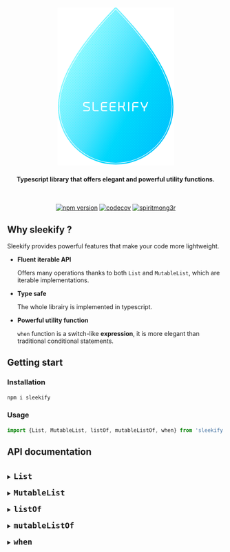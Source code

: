 <h3 align=center>
    <img src="logo_sleekify.png" alt="Sublime's custom image"/>
</h3>
<h4 align=center>
    <div>Typescript library that offers elegant and powerful utility functions.</div>
</h4>

<br />

<div align="center">

[![npm version](https://img.shields.io/badge/npm-v1.0.7-blue?style=flat-square)](https://www.npmjs.com/package/sleekify)
[![codecov](https://codecov.io/gh/spiritmong3r/sleekify/branch/main/graph/badge.svg?token=HLBF8VHIGS)](https://codecov.io/gh/spiritmong3r/sleekify)
[![spiritmong3r](https://circleci.com/gh/spiritmong3r/sleekify.svg?style=shield)](https://app.circleci.com/pipelines/github/spiritmong3r/sleekify)

</div>

## Why sleekify ?

Sleekify provides powerful features that make your code more lightweight.

- **Fluent iterable API**

  Offers many operations thanks to both `List` and `MutableList`, which are iterable implementations.

- **Type safe**

  The whole librairy is implemented in typescript.

- **Powerful utility function**

  `when` function is a switch-like **expression**, it is more elegant than traditional conditional statements.

## Getting start

### Installation

```sh
npm i sleekify
```

### Usage

```ts
import {List, MutableList, listOf, mutableListOf, when} from 'sleekify';
```

## API documentation

<br/>
<details>
<summary><code><font size="4"><b>List</b></font></code></summary>
<br/>

`List` is an array wrapper that offers many operations. It is an immutable iterable.

⇨ <code>all</code>

> Check if every element matches the predicate, if that's the case then returns `true`, else `false`.

**example :**

```ts
const values = new List([1, 2, 3, 4, 5]);
values.all((value) => !isNaN(value)); // returns true
values.all((value) => isNaN(value)); // returns false
```

⇨ <code>any</code>

> Check if there's at least one element matching the predicate, if that's the case then returns `true`, else `false`.
>
> Alias for `some` function.

**example :**

```ts
const values = new List([1, 2, 3, 4, 5]);
values.any((value) => value === 3); // returns true
values.any((value) => value === 0); // returns false
```

⇨ <code>contains</code>

> Check if there's at least one element matching the given entry, if that's the case then returns `true`, else `false`.

**example :**

```ts
const bob: Person = {name: 'Bob', age: 18};
const jo: Person = {name: 'Jo', age: 22};

const values = new List([bob, jo]);
values.contains({name: 'Jo', age: 22}); // returns true
values.contains({name: 'Jo', age: 23}); // returns false
```

⇨ <code>containsAll</code>

> Check if the given entries are presents in the list, if that's the case then returns `true`, else `false`.

**example :**

```ts
const bob: Person = {name: 'Bob', age: 18};
const jo: Person = {name: 'Jo', age: 22};

const values = new List([bob, jo]);
values.containsAll([
    {name: 'Bob', age: 18},
    {name: 'Jo', age: 22},
]); // returns true
values.containsAll({name: 'Bob', age: 18}, {name: 'Jo', age: 23}); // returns false
```

⇨ <code>count</code>

> Returns the number of elements matching the given predicate. If no predicate then behaves just like `length`

**example :**

```ts
const bob: Person = {name: 'Bob', age: 18};
const jo: Person = {name: 'Jo', age: 22};

const values = new List([bob, jo]);
values.count(); // returns 2
values.count((value) => value.age === 18); // returns 1
```

⇨ <code>distinct</code>

> Returns a new `List` without any duplicates. If a predicate is given then only duplicates among the matching elements will be removed

**example :**

```ts
const bob: Person = {name: 'Bob', age: 18};
const jo: Person = {name: 'Jo', age: 22};
const jo2: Person = {name: 'Jo', age: 22};
const jo3: Person = {name: 'Jo', age: 23};

const values = new List([bob, jo, jo2, jo3]);
values.distinct(); // returns List([bob, jo, jo3])
values.distinct((value) => value.name === 'Jo'); // returns List([bob, jo])
```

⇨ <code>drop</code>

> Returns a new `List` without the n first elements

**example :**

```ts
const bob: Person = {name: 'Bob', age: 18};
const jo: Person = {name: 'Jo', age: 22};

const values = new List([bob, jo]);
values.drop(1); // returns List([jo])
```

⇨ <code>dropLast</code>

> Returns a new `List` without the n last elements

**example :**

```ts
const bob: Person = {name: 'Bob', age: 18};
const jo: Person = {name: 'Jo', age: 22};

const values = new List([bob, jo]);
values.dropLast(1); // returns List([bob])
```

⇨ <code>filter</code>

> Returns a new `List` with only the elements matching the predicate

**example :**

```ts
const bob: Person = {name: 'Bob', age: 18};
const jo: Person = {name: 'Jo', age: 22};

const values = new List([bob, jo]);
values.filter((value) => value.age === 18); // returns List([bob])
```

⇨ <code>find</code>

> Returns the first element matching the predicate

**example :**

```ts
const bob: Person = {name: 'Bob', age: 18};
const jo: Person = {name: 'Jo', age: 22};
const jo1: Person = {name: 'Jo', age: 23};

const values = new List([bob, jo, jo1]);
values.first((value) => value.name === 'jo'); // returns jo
values.first((value) => value.name === 'jane'); // returns undefined
```

⇨ <code>first</code>

> Returns the first element matching the predicate, throw an error if there's not matching

**example :**

```ts
const bob: Person = {name: 'Bob', age: 18};
const jo: Person = {name: 'Jo', age: 22};
const jo1: Person = {name: 'Jo', age: 23};

const values = new List([bob, jo, jo1]);
values.first((value) => value.name === 'jo'); // returns jo
values.first((value) => value.name === 'jane'); // throw an error 'No value matches the predicate'
```

⇨ <code>firstOrNull</code>

> Returns the first element matching the predicate, alias for `find` function

**example :**

```ts
const bob: Person = {name: 'Bob', age: 18};
const jo: Person = {name: 'Jo', age: 22};
const jo1: Person = {name: 'Jo', age: 23};

const values = new List([bob, jo, jo1]);
values.first((value) => value.name === 'jo'); // returns jo
values.first((value) => value.name === 'jane'); // returns undefined
```

⇨ <code>flatMap</code>

> Returns a new `List`, apply the given transformer and then flatten (1 level deep) the results

**example :**

```ts
const bob: Person = {name: 'Bob', age: 18};
const jo: Person = {name: 'Jo', age: 22};

const values = new List([[bob], jo]);
values.flatMap((value) => value.name); // returns List(['bob', 'jo'])
```

⇨ <code>flatten</code>

> Returns a new `List` flattened 1 level deep by default, if a depth is specified then apply it

**example :**

```ts
const bob: Person = {name: 'Bob', age: 18};
const jo: Person = {name: 'Jo', age: 22};
const jane: Person = {name: 'Jo', age: 22};

const values = new List([[bob], jo, [[jane]]]);
values.flatten(); // returns List([bob, jo, [jane]])
values.flatten(2); // returns List([bob, jo, jane])
```

⇨ <code>forEach</code>

> void function that applies a given action on every elements of the List

**example :**

```ts
const bob: Person = {name: 'Bob', age: 18};
const jo: Person = {name: 'Jo', age: 22};

const values = new List([bob, jo]);
values.forEach((value) => (value.age = 18)); // returns nothing but every Person of the List are now 18
```

⇨ <code>get</code>

> Returns the element at the given index or `undefined` if the index doesn't exists

**example :**

```ts
const bob: Person = {name: 'Bob', age: 18};
const jo: Person = {name: 'Jo', age: 22};

const values = new List([bob, jo]);
values.get(0); // returns bob
values.get(2); // returns undefined
```

⇨ <code>groupBy</code>

> Returns a Map object where the key is provided by the given selector and value is an array of all the elements matching this key

**example :**

```ts
const bob: Person = {name: 'Bob', age: 18};
const jo: Person = {name: 'Jo', age: 22};
const jane: Person = {name: 'Jane', age: 22};

const values = new List([bob, jo, jane]);
values.groupBy((value) => value.age);
// returns a map like so:
// Map([
//    [18, [{name: 'Bob', age: 18}]],
//    [22, [{name: 'Jo', age: 22}, {name: 'Jane', age: 22}]]
// ])
```

⇨ <code>indexOf</code>

> Find the first index at which a given element can be found in the array

**example :**

```ts
const values = new List([1, 2, 3, 4, 5]);
values.indexOf(5); // returns 4
values.indexOf(11); // returns -1
```

⇨ <code>isEmpty</code>

> Check if the List is empty or not

**example :**

```ts
const bob: Person = {name: 'Bob', age: 18};
const jo: Person = {name: 'Jo', age: 22};

new List([bob, jo]).isEmpty(); // returns false
new List().isEmpty(); // returns true
```

⇨ <code>isNotEmpty</code>

> Check if the List is empty or not

**example :**

```ts
const bob: Person = {name: 'Bob', age: 18};
const jo: Person = {name: 'Jo', age: 22};

new List([bob, jo]).isNotEmpty(); // returns true
new List().isNotEmpty(); // returns false
```

⇨ <code>join</code>

> Returns a string resulting from converting each element of the List to a string and then concatenating them together

**example :**

```ts
const bob: Person = {name: 'Bob', age: 18};
const jo: Person = {name: 'Jo', age: 22};

const values = new List([bob, jo]);
values.join({separator: ' / '}, (value) => value.name); // returns 'bob / jo'
```

⇨ <code>last</code>

> Returns the last element matching the predicate, throw an error if there's not matching

**example :**

```ts
const bob: Person = {name: 'Bob', age: 18};
const jo: Person = {name: 'Jo', age: 22};
const jo1: Person = {name: 'Jo', age: 23};

const values = new List([bob, jo, jo1]);
values.last((value) => value.name === 'jo'); // returns jo1
values.last((value) => value.name === 'jane'); // throw an error 'No value matches the predicate'
```

⇨ <code>lastOrNull</code>

> Returns the last element matching the predicate, or `undefined` if no matching

**example :**

```ts
const bob: Person = {name: 'Bob', age: 18};
const jo: Person = {name: 'Jo', age: 22};
const jo1: Person = {name: 'Jo', age: 23};

const values = new List([bob, jo, jo1]);
values.last((value) => value.name === 'jo'); // returns jo1
values.last((value) => value.name === 'jane'); // returns undefined
```

⇨ <code>map</code>

> Returns a new `List` where a given transformer is applied on every elements

**example :**

```ts
const bob: Person = {name: 'Bob', age: 18};
const jo: Person = {name: 'Jo', age: 22};

const values = new List([bob, jo]);
values.map((value) => {
    value.age = 18;
    return value;
}); // returns a new List similar to values but where every Person is now 18
```

⇨ <code>max</code>

> Returns the max value or object according to the given selector.
>
> If no selector, then just returns the max among all values. The array must consist of numbers only, otherwise an error is thrown.

**examples :**

```ts
const values = new List([1, 2, 3, 4, 5]);
values.max(); // returns 5
```

```ts
const bob: Person = {name: 'Bob', age: 18};
const jo: Person = {name: 'Jo', age: 22};

const values = new List([bob, jo]);
values.max((value) => value.age); // returns jo
values.max(); // throw an Error 'Type of array is not number'
```

⇨ <code>min</code>

> Returns the min value or object according to the given selector.
>
> If no selector, then just returns the min among all values. The array must consist of numbers only, otherwise an error is thrown.

**examples :**

```ts
const values = new List([1, 2, 3, 4, 5]);
values.min(); // returns 1
```

```ts
const bob: Person = {name: 'Bob', age: 18};
const jo: Person = {name: 'Jo', age: 22};

const values = new List([bob, jo]);
values.min((value) => value.age); // returns bob
values.min(); // throw an Error 'Type of array is not number'
```

⇨ <code>none</code>

> Check if there's no element matching the predicate, if that's the case then returns `true`, else `false`

**example :**

```ts
const values = new List([1, 2, 3, 4, 5]);
values.none((value) => value === 3); // returns false
values.none((value) => value === 0); // returns true
```

⇨ <code>onEach</code>

> Returns a new `List` where a given action is applied on every elements, the selector silently returns `this`.

**example :**

```ts
const bob: Person = {name: 'Bob', age: 18};
const jo: Person = {name: 'Jo', age: 22};

const values = new List([bob, jo]);
values.onEach((value) => (value.age = 18)); // returns a new List similar to values but where every Person is now 18
```

⇨ <code>reduce</code>

> Returns a value obtained after an operation (accumulator) is applied on every element of the List.

**example :**

```ts
const bob: Person = {name: 'Bob', age: 18};
const jo: Person = {name: 'Jo', age: 22};

const values = new List([bob, jo]);
values.reduce((acc, value) => acc + value.age, 0); // returns 40
```

⇨ <code>reverse</code>

> Returns a new `List` where all elements are reversed: first element become last, last become first and so on.

**example :**

```ts
const bob: Person = {name: 'Bob', age: 18};
const jo: Person = {name: 'Jo', age: 22};

const values = new List([bob, jo]);
values.reverse(); // returns List([jo, bob])
```

⇨ <code>size</code>

> Returns the number of elements in the List.

**example :**

```ts
const bob: Person = {name: 'Bob', age: 18};
const jo: Person = {name: 'Jo', age: 22};

const values = new List([bob, jo]);
values.size(); // returns 2
```

⇨ <code>some</code>

> Check if there's at least one element matching the predicate, if that's the case then returns `true`, else `false`.

**example :**

```ts
const values = new List([1, 2, 3, 4, 5]);
values.some((value) => value === 3); // returns true
values.some((value) => value === 0); // returns false
```

⇨ <code>sort</code>

> Returns a new `List` where elements are sorted according to the selector if given.

**example :**

```ts
const bob: Person = {name: 'Bob', age: 18};
const jo: Person = {name: 'Jo', age: 22};

const values = new List([jo, bob]);
values.sort((value) => value.age); // returns List([bob, jo])
```

⇨ <code>subList</code>

> Create a new list containing the elements between the given indexes.

**example :**

```ts
const values = new List([1, 2, 3, 4, 5]);
values.subList(1, 3); // returns List([2, 3]);
values.subList(2); // returns List([3, 4, 5]);
values.subList(-2); // returns List([4, 5]);
```

⇨ <code>sum</code>

> Calculate the sum of the array according to the selector if given.
>
> If no selector is given, the `List` must be composed of numbers otherwise an error will be thrown.

**example :**

```ts
const bob: Person = {name: 'Bob', age: 18};
const jo: Person = {name: 'Jo', age: 22};

const values = new List([bob, jo]);
values.sum((value) => value.age); // returns 40
values.sum(); // throw an error 'Type of array is not number'
```

⇨ <code>take</code>

> Returns a new `List` with only the n first elements.

**example :**

```ts
const bob: Person = {name: 'Bob', age: 18};
const jo: Person = {name: 'Jo', age: 22};

const values = new List([bob, jo]);
values.take(1); // returns List([bob])
```

⇨ <code>takeLast</code>

> Returns a new `List` with only the n last elements.

**example :**

```ts
const bob: Person = {name: 'Bob', age: 18};
const jo: Person = {name: 'Jo', age: 22};

const values = new List([bob, jo]);
values.takeLast(1); // returns List([jo])
```

⇨ <code>toArray</code>

> Returns an array out of the `List`.

**example :**

```ts
const bob: Person = {name: 'Bob', age: 18};
const jo: Person = {name: 'Jo', age: 22};

const values = new List([bob, jo]);
values.toArray(); // returns [bob, jo]
```

</details>

<br/>
<details>
<summary><code><font size="4"><b>MutableList</b></font></code></summary>
<br/>

`MutableList` is an array wrapper that offers many operations. It is a mutable iterable.

⇨ <code>add</code>

> Add a new element to the current `MutableList` and returns `this`.
>
> Mutable operation.

**example :**

```ts
const values = new MutableList([1, 2, 3, 4, 5]);
values.add(6); // returns MutableList([1, 2, 3, 4, 5, 6])
```

⇨ <code>all</code>

> Check if every element matches the predicate, if that's the case then returns `true`, else `false`.

**example :**

```ts
const values = new MutableList([1, 2, 3, 4, 5]);
values.all((value) => !isNaN(value)); // returns true
values.all((value) => isNaN(value)); // returns false
```

⇨ <code>any</code>

> Check if there's at least one element matching the predicate, if that's the case then returns `true`, else `false`.
>
> Alias for `some` function.

**example :**

```ts
const values = new MutableList([1, 2, 3, 4, 5]);
values.any((value) => value === 3); // returns true
values.any((value) => value === 0); // returns false
```

⇨ <code>clear</code>

> Remove all elements from the current list.

**example :**

```ts
const bob: Person = {name: 'Bob', age: 18};
const jo: Person = {name: 'Jo', age: 22};

const values = new List([bob, jo]);
values.clear(); // returns an empty MutableList
```

⇨ <code>contains</code>

> Check if there's at least one element matching the given entry, if that's the case then returns `true`, else `false`.

**example :**

```ts
const bob: Person = {name: 'Bob', age: 18};
const jo: Person = {name: 'Jo', age: 22};

const values = new MutableList([bob, jo]);
values.contains({name: 'Jo', age: 22}); // returns true
values.contains({name: 'Jo', age: 23}); // returns false
```

⇨ <code>containsAll</code>

> Check if the given entries are presents in the list, if that's the case then returns `true`, else `false`.

**example :**

```ts
const bob: Person = {name: 'Bob', age: 18};
const jo: Person = {name: 'Jo', age: 22};

const values = new MutableList([bob, jo]);
values.containsAll([
    {name: 'Bob', age: 18},
    {name: 'Jo', age: 22},
]); // returns true
values.containsAll({name: 'Bob', age: 18}, {name: 'Jo', age: 23}); // returns false
```

⇨ <code>count</code>

> Returns the number of elements matching the given predicate. If no predicate then behaves just like `length`

**example :**

```ts
const bob: Person = {name: 'Bob', age: 18};
const jo: Person = {name: 'Jo', age: 22};

const values = new MutableList([bob, jo]);
values.count(); // returns 2
values.count((value) => value.age === 18); // returns 1
```

⇨ <code>distinct</code>

> Returns a new `MutableList` without any duplicates. If a predicate is given then only duplicates among the matching elements will be removed

**example :**

```ts
const bob: Person = {name: 'Bob', age: 18};
const jo: Person = {name: 'Jo', age: 22};
const jo2: Person = {name: 'Jo', age: 22};
const jo3: Person = {name: 'Jo', age: 23};

const values = new MutableList([bob, jo, jo2, jo3]);
values.distinct(); // returns MutableList([bob, jo, jo3])
values.distinct((value) => value.name === 'Jo'); // returns MutableList([bob, jo])
```

⇨ <code>drop</code>

> Returns a new `MutableList` without the n first elements

**example :**

```ts
const bob: Person = {name: 'Bob', age: 18};
const jo: Person = {name: 'Jo', age: 22};

const values = new MutableList([bob, jo]);
values.drop(1); // returns MutableList([jo])
```

⇨ <code>dropLast</code>

> Returns a new `MutableList` without the n last elements

**example :**

```ts
const bob: Person = {name: 'Bob', age: 18};
const jo: Person = {name: 'Jo', age: 22};

const values = new MutableList([bob, jo]);
values.dropLast(1); // returns MutableList([bob])
```

⇨ <code>filter</code>

> Returns a new `MutableList` with only the elements matching the predicate

**example :**

```ts
const bob: Person = {name: 'Bob', age: 18};
const jo: Person = {name: 'Jo', age: 22};

const values = new MutableList([bob, jo]);
values.filter((value) => value.age === 18); // returns MutableList([bob])
```

⇨ <code>find</code>

> Returns the first element matching the predicate

**example :**

```ts
const bob: Person = {name: 'Bob', age: 18};
const jo: Person = {name: 'Jo', age: 22};
const jo1: Person = {name: 'Jo', age: 23};

const values = new MutableList([bob, jo, jo1]);
values.first((value) => value.name === 'jo'); // returns jo
values.first((value) => value.name === 'jane'); // returns undefined
```

⇨ <code>first</code>

> Returns the first element matching the predicate, throw an error if there's not matching

**example :**

```ts
const bob: Person = {name: 'Bob', age: 18};
const jo: Person = {name: 'Jo', age: 22};
const jo1: Person = {name: 'Jo', age: 23};

const values = new MutableList([bob, jo, jo1]);
values.first((value) => value.name === 'jo'); // returns jo
values.first((value) => value.name === 'jane'); // throw an error 'No value matches the predicate'
```

⇨ <code>firstOrNull</code>

> Returns the first element matching the predicate, alias for `find` function

**example :**

```ts
const bob: Person = {name: 'Bob', age: 18};
const jo: Person = {name: 'Jo', age: 22};
const jo1: Person = {name: 'Jo', age: 23};

const values = new MutableList([bob, jo, jo1]);
values.first((value) => value.name === 'jo'); // returns jo
values.first((value) => value.name === 'jane'); // returns undefined
```

⇨ <code>flatMap</code>

> Returns a new `MutableList`, apply the given transformer and then flatten (1 level deep) the results

**example :**

```ts
const bob: Person = {name: 'Bob', age: 18};
const jo: Person = {name: 'Jo', age: 22};

const values = new MutableList([[bob], jo]);
values.flatMap((value) => value.name); // returns MutableList(['bob', 'jo'])
```

⇨ <code>flatten</code>

> Returns a new `MutableList` flattened 1 level deep by default, if a depth is specified then apply it

**example :**

```ts
const bob: Person = {name: 'Bob', age: 18};
const jo: Person = {name: 'Jo', age: 22};
const jane: Person = {name: 'Jo', age: 22};

const values = new MutableList([[bob], jo, [[jane]]]);
values.flatten(); // returns MutableList([bob, jo, [jane]])
values.flatten(2); // returns MutableList([bob, jo, jane])
```

⇨ <code>forEach</code>

> void function that applies a given action on every elements of the MutableList

**example :**

```ts
const bob: Person = {name: 'Bob', age: 18};
const jo: Person = {name: 'Jo', age: 22};

const values = new MutableList([bob, jo]);
values.forEach((value) => (value.age = 18)); // returns nothing but every Person of the MutableList are now 18
```

⇨ <code>get</code>

> Returns the element at the given index or `undefined` if the index doesn't exists

**example :**

```ts
const bob: Person = {name: 'Bob', age: 18};
const jo: Person = {name: 'Jo', age: 22};

const values = new MutableList([bob, jo]);
values.get(0); // returns bob
values.get(2); // returns undefined
```

⇨ <code>groupBy</code>

> Returns a Map object where the key is provided by the given selector and value is an array of all the elements matching this key

**example :**

```ts
const bob: Person = {name: 'Bob', age: 18};
const jo: Person = {name: 'Jo', age: 22};
const jane: Person = {name: 'Jane', age: 22};

const values = new MutableList([bob, jo, jane]);
values.groupBy((value) => value.age);
// returns a map like so:
// Map([
//    [18, [{name: 'Bob', age: 18}]],
//    [22, [{name: 'Jo', age: 22}, {name: 'Jane', age: 22}]]
// ])
```

⇨ <code>isEmpty</code>

> Check if the MutableList is empty or not

**example :**

```ts
const bob: Person = {name: 'Bob', age: 18};
const jo: Person = {name: 'Jo', age: 22};

new MutableList([bob, jo]).isEmpty(); // returns false
new MutableList().isEmpty(); // returns true
```

⇨ <code>isNotEmpty</code>

> Check if the MutableList is empty or not

**example :**

```ts
const bob: Person = {name: 'Bob', age: 18};
const jo: Person = {name: 'Jo', age: 22};

new MutableList([bob, jo]).isNotEmpty(); // returns true
new MutableList().isNotEmpty(); // returns false
```

⇨ <code>join</code>

> Returns a string resulting from converting each element of the MutableList to a string and then concatenating them together

**example :**

```ts
const bob: Person = {name: 'Bob', age: 18};
const jo: Person = {name: 'Jo', age: 22};

const values = new MutableList([bob, jo]);
values.join({separator: ' / '}, (value) => value.name); // returns 'bob / jo'
```

⇨ <code>last</code>

> Returns the last element matching the predicate, throw an error if there's not matching

**example :**

```ts
const bob: Person = {name: 'Bob', age: 18};
const jo: Person = {name: 'Jo', age: 22};
const jo1: Person = {name: 'Jo', age: 23};

const values = new MutableList([bob, jo, jo1]);
values.last((value) => value.name === 'jo'); // returns jo1
values.last((value) => value.name === 'jane'); // throw an error 'No value matches the predicate'
```

⇨ <code>lastOrNull</code>

> Returns the last element matching the predicate, or `undefined` if no matching

**example :**

```ts
const bob: Person = {name: 'Bob', age: 18};
const jo: Person = {name: 'Jo', age: 22};
const jo1: Person = {name: 'Jo', age: 23};

const values = new MutableList([bob, jo, jo1]);
values.last((value) => value.name === 'jo'); // returns jo1
values.last((value) => value.name === 'jane'); // returns undefined
```

⇨ <code>map</code>

> Returns a new `MutableList` where a given transformer is applied on every elements

**example :**

```ts
const bob: Person = {name: 'Bob', age: 18};
const jo: Person = {name: 'Jo', age: 22};

const values = new MutableList([bob, jo]);
values.map((value) => {
    value.age = 18;
    return value;
}); // returns a new List similar to values but where every Person is now 18
```

⇨ <code>max</code>

> Returns the max value or object according to the given selector.
>
> If no selector, then just returns the max among all values. The array must consist of numbers only, otherwise an error is thrown.

**examples :**

```ts
const values = new MutableList([1, 2, 3, 4, 5]);
values.max(); // returns 5
```

```ts
const bob: Person = {name: 'Bob', age: 18};
const jo: Person = {name: 'Jo', age: 22};

const values = new MutableList([bob, jo]);
values.max((value) => value.age); // returns jo
values.max(); // throw an Error 'Type of array is not number'
```

⇨ <code>min</code>

> Returns the min value or object according to the given selector.
>
> If no selector, then just returns the min among all values. The array must consist of numbers only, otherwise an error is thrown.

**examples :**

```ts
const values = new MutableList([1, 2, 3, 4, 5]);
values.min(); // returns 1
```

```ts
const bob: Person = {name: 'Bob', age: 18};
const jo: Person = {name: 'Jo', age: 22};

const values = new MutableList([bob, jo]);
values.min((value) => value.age); // returns bob
values.min(); // throw an Error 'Type of array is not number'
```

⇨ <code>none</code>

> Check if there's no element matching the predicate, if that's the case then returns `true`, else `false`

**example :**

```ts
const values = new MutableList([1, 2, 3, 4, 5]);
values.none((value) => value === 3); // returns false
values.none((value) => value === 0); // returns true
```

⇨ <code>onEach</code>

> Returns a new `MutableList` where a given action is applied on every elements, the selector silently returns `this`.

**example :**

```ts
const bob: Person = {name: 'Bob', age: 18};
const jo: Person = {name: 'Jo', age: 22};

const values = new MutableList([bob, jo]);
values.onEach((value) => (value.age = 18)); // returns a new MutableList similar to values but where every Person is now 18
```

⇨ <code>reduce</code>

> Returns a value obtained after an operation (accumulator) is applied on every element of the MutableList.

**example :**

```ts
const bob: Person = {name: 'Bob', age: 18};
const jo: Person = {name: 'Jo', age: 22};

const values = new MutableList([bob, jo]);
values.reduce((acc, value) => acc + value.age, 0); // returns 40
```

⇨ <code>remove</code>

> Remove the element at the given index from the current `MutableList` and returns `this`.
>
> Mutable operation.

**example :**

```ts
const values = new MutableList([1, 2, 3, 4, 5, 6]);
values.remove(5); // returns MutableList([1, 2, 3, 4, 5])
```

⇨ <code>removeAll</code>

> If the parameter is a predicate, remove all elements from the array matching this predicate.
>
> Otherwise remove all occurences of the given element from the array.
>
> Mutable operation.

**example :**

```ts
const bob: Person = {name: 'Bob', age: 18};
const jo: Person = {name: 'Jo', age: 22};
const jane: Person = {name: 'Jane', age: 22};

const values = new MutableList([bob, jo, jane]);
values.removeAll((value) => value.age === 22); // returns MutableList([bob])
values.removeAll(bob); // returns MutableList([jo, jane])
```

⇨ <code>removeAt</code>

> Remove the element at the given index from the current `MutableList` and returns `this`.
>
> Mutable operation.

**example :**

```ts
const values = new MutableList([1, 2, 3, 4, 5, 6]);
values.removeAt(5); // returns MutableList([1, 2, 3, 4, 5])
```

⇨ <code>removeFirst</code>

> Remove the first element the current `MutableList` and returns `this`.
>
> Mutable operation.

**example :**

```ts
const values = new MutableList([1, 2, 3, 4, 5, 6]);
values.removeFirst(); // returns MutableList([2, 3, 4, 5, 6])
```

⇨ <code>removeLast</code>

> Remove the last element the current `MutableList` and returns `this`.
>
> Mutable operation.

**example :**

```ts
const values = new MutableList([1, 2, 3, 4, 5, 6]);
values.removeLast(); // returns MutableList([1, 2, 3, 4, 5])
```

⇨ <code>reverse</code>

> Returns a new `MutableList` where all elements are reversed: first element become last, last become first and so on.

**example :**

```ts
const bob: Person = {name: 'Bob', age: 18};
const jo: Person = {name: 'Jo', age: 22};

const values = new MutableList([bob, jo]);
values.reverse(); // returns MutableList([jo, bob])
```

⇨ <code>size</code>

> Returns the number of elements in the MutableList.

**example :**

```ts
const bob: Person = {name: 'Bob', age: 18};
const jo: Person = {name: 'Jo', age: 22};

const values = new MutableList([bob, jo]);
values.size(); // returns 2
```

⇨ <code>some</code>

> Check if there's at least one element matching the predicate, if that's the case then returns `true`, else `false`.

**example :**

```ts
const values = new MutableList([1, 2, 3, 4, 5]);
values.some((value) => value === 3); // returns true
values.some((value) => value === 0); // returns false
```

⇨ <code>sort</code>

> Returns a new `MutableList` where elements are sorted according to the selector if given.

**example :**

```ts
const bob: Person = {name: 'Bob', age: 18};
const jo: Person = {name: 'Jo', age: 22};

const values = new MutableList([jo, bob]);
values.sort((value) => value.age); // returns MutableList([bob, jo])
```

⇨ <code>subList</code>

> Create a new list containing the elements between the given indexes.

**example :**

```ts
const values = new MutableList([1, 2, 3, 4, 5]);
values.subList(1, 3); // returns MutableList([2, 3]);
values.subList(2); // returns MutableList([3, 4, 5]);
values.subList(-2); // returns MutableList([4, 5]);
```

⇨ <code>sum</code>

> Calculate the sum of the array according to the selector if given.
>
> If no selector is given, the `MutableList` must be composed of numbers otherwise an error will be thrown.

**example :**

```ts
const bob: Person = {name: 'Bob', age: 18};
const jo: Person = {name: 'Jo', age: 22};

const values = new MutableList([bob, jo]);
values.sum((value) => value.age); // returns 40
values.sum(); // throw an error 'Type of array is not number'
```

⇨ <code>take</code>

> Returns a new `MutableList` with only the n first elements.

**example :**

```ts
const bob: Person = {name: 'Bob', age: 18};
const jo: Person = {name: 'Jo', age: 22};

const values = new MutableList([bob, jo]);
values.take(1); // returns MutableList([bob])
```

⇨ <code>takeLast</code>

> Returns a new `MutableList` with only the n last elements.

**example :**

```ts
const bob: Person = {name: 'Bob', age: 18};
const jo: Person = {name: 'Jo', age: 22};

const values = new MutableList([bob, jo]);
values.takeLast(1); // returns MutableList([jo])
```

⇨ <code>toArray</code>

> Returns an array out of the `MutableList`.

**example :**

```ts
const bob: Person = {name: 'Bob', age: 18};
const jo: Person = {name: 'Jo', age: 22};

const values = new MutableList([bob, jo]);
values.toArray(); // returns [bob, jo]
```

</details>

<br/>
<details>
<summary><code><font size="4"><b>listOf</b></font></code></summary>
<br/>
<p><code>listOf</code> is a utility fonction to instantiate a <code>List</code>.</p>

<b>examples</b>

```ts
const values = listOf(1, 2, 3, 4, 5);
```

</details>

<br/>
<details>
<summary><code><font size="4"><b>mutableListOf</b></font></code></summary>
<br/>
<p><code>mutableListOf</code> is a utility fonction to instantiate a <code>MutableList</code>.</p>

<b>examples</b>

```ts
const values = mutableListOf(1, 2, 3, 4, 5);
```

</details>

<br/>
<details>
<summary><code><font size="4"><b>when</b></font></code></summary>
<br/>
<code>when</code> is similar to the <code>switch</code> statement, it defines a conditional expression with multiples branches. Every branch condition is checked sequentially until a matching is met.

It can also be used without argument. In this case it is similar to the <code>if/else</code> statement.

<code>when</code> is a function, which means it's an expression unlike <code>switch</code> or <code>if/else</code>, which means that `when` returns a value that you can directly attribuate to a variable for example.

**examples**

<table>
<th><code>with argument</code></th>
<th><code>without argument</code></th>
<tr>
<td>

```ts
const colorName = getRandomColor();

const color = when(colorName, [
    'orange',
    () => new Orange(),
    ['red', 'redish'],
    () => new Red(),
    'green',
    () => new Green(),
    () => undefined, // default value
]);
```

</td>
<td>

```ts
const darkColorName = getRandomColor();
const lightColorName = getRandomColor();

const color = when([
    darkColorName === 'black',
    () => new Black(),
    lightColorName === 'white',
    () => new White(),
    lightColorName === 'yellow',
    () => new Yellow(),
    () => undefined, // default value
]);
```

</td>
</tr>
</table>

`when` function is more lightweight in term of code than the other conditional options :

<table>
<th><code>when</code></th>
<th><code>if/else</code> with brackets</th>
<th><code>if/else</code> without brackets</th>
<th><code>switch</code></th>
<tr>
<td>

```ts
const colorName = getRandomColor();

const color = when(colorName, ['orange', () => new Orange(), ['red', 'redish'], () => new Red(), 'green', () => new Green(), () => undefined]);
```

</td>
<td>

```ts
const colorName = getRandomColor();

let color = undefined;
if (colorName === 'orange') {
    color = new Orange();
} else if (colorName === 'red' || colorName === 'redish') {
    color = new Red();
} else if (colorName === 'green') {
    color = new Green();
}
```

</td>
<td>

```ts
const colorName = getRandomColor();

let color;
if (colorName === 'orange') color = new Orange();
else if (colorName === 'red' || colorName === 'redish') color = new Red();
else if (colorName === 'green') color = new Green();
else color = undefined;
```

</td>
<td>

```ts
const colorName = getRandomColor();

let color;
switch (color) {
    case 'orange':
        color = new Orange();
        break;
    case 'red':
    case 'redish':
        color = new Red();
        break;
    case 'green':
        color = new Green();
        break;
    default:
        color = undefined;
        break;
}
```

</td>
</tr>
</table>
</details>
